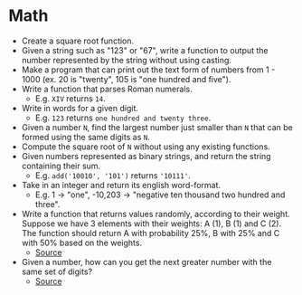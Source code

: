 # Math

* Create a square root function.
* Given a string such as "123" or "67", write a function to output the number represented by the string without using casting.
* Make a program that can print out the text form of numbers from 1 - 1000 (ex. 20 is "twenty", 105 is "one hundred and five").
* Write a function that parses Roman numerals.
  * E.g. `XIV` returns `14`.
* Write in words for a given digit.
  * E.g. `123` returns `one hundred and twenty three`.
* Given a number `N`, find the largest number just smaller than `N` that can be formed using the same digits as `N`.
* Compute the square root of `N` without using any existing functions.
* Given numbers represented as binary strings, and return the string containing their sum.
  * E.g. `add('10010', '101')` returns `'10111'`.
* Take in an integer and return its english word-format.
  * E.g. 1 -> "one", -10,203 -> "negative ten thousand two hundred and three".
* Write a function that returns values randomly, according to their weight. Suppose we have 3 elements with their weights: A (1), B (1) and C (2). The function should return A with probability 25%, B with 25% and C with 50% based on the weights.
  * [Source](http://blog.gainlo.co/index.php/2016/11/11/uber-interview-question-weighted-random-numbers/)
* Given a number, how can you get the next greater number with the same set of digits?
  * [Source](http://blog.gainlo.co/index.php/2017/01/20/arrange-given-numbers-to-form-the-biggest-number-possible/)
